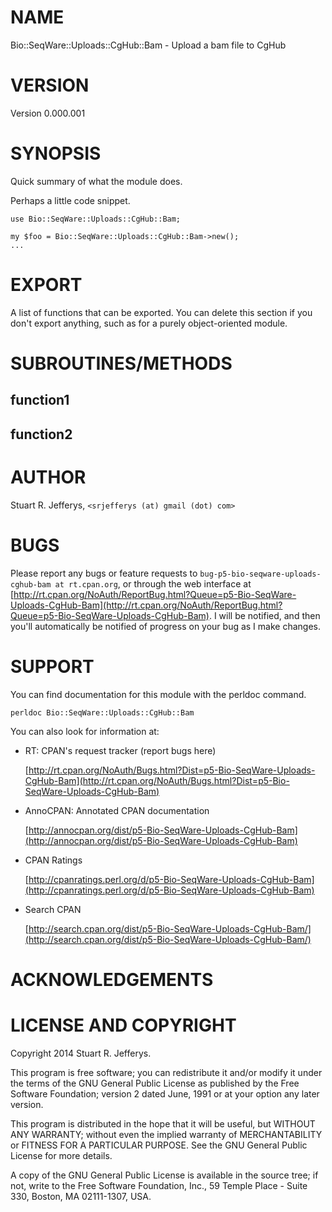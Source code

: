 # NAME

Bio::SeqWare::Uploads::CgHub::Bam - Upload a bam file to CgHub

# VERSION

Version 0.000.001

# SYNOPSIS

Quick summary of what the module does.

Perhaps a little code snippet.

    use Bio::SeqWare::Uploads::CgHub::Bam;

    my $foo = Bio::SeqWare::Uploads::CgHub::Bam->new();
    ...

# EXPORT

A list of functions that can be exported.  You can delete this section
if you don't export anything, such as for a purely object-oriented module.

# SUBROUTINES/METHODS

## function1

## function2

# AUTHOR

Stuart R. Jefferys, `<srjefferys (at) gmail (dot) com>`

# BUGS

Please report any bugs or feature requests to `bug-p5-bio-seqware-uploads-cghub-bam at rt.cpan.org`, or through
the web interface at [http://rt.cpan.org/NoAuth/ReportBug.html?Queue=p5-Bio-SeqWare-Uploads-CgHub-Bam](http://rt.cpan.org/NoAuth/ReportBug.html?Queue=p5-Bio-SeqWare-Uploads-CgHub-Bam).  I will be notified, and then you'll
automatically be notified of progress on your bug as I make changes.

# SUPPORT

You can find documentation for this module with the perldoc command.

    perldoc Bio::SeqWare::Uploads::CgHub::Bam

You can also look for information at:

- RT: CPAN's request tracker (report bugs here)

    [http://rt.cpan.org/NoAuth/Bugs.html?Dist=p5-Bio-SeqWare-Uploads-CgHub-Bam](http://rt.cpan.org/NoAuth/Bugs.html?Dist=p5-Bio-SeqWare-Uploads-CgHub-Bam)

- AnnoCPAN: Annotated CPAN documentation

    [http://annocpan.org/dist/p5-Bio-SeqWare-Uploads-CgHub-Bam](http://annocpan.org/dist/p5-Bio-SeqWare-Uploads-CgHub-Bam)

- CPAN Ratings

    [http://cpanratings.perl.org/d/p5-Bio-SeqWare-Uploads-CgHub-Bam](http://cpanratings.perl.org/d/p5-Bio-SeqWare-Uploads-CgHub-Bam)

- Search CPAN

    [http://search.cpan.org/dist/p5-Bio-SeqWare-Uploads-CgHub-Bam/](http://search.cpan.org/dist/p5-Bio-SeqWare-Uploads-CgHub-Bam/)

# ACKNOWLEDGEMENTS

# LICENSE AND COPYRIGHT

Copyright 2014 Stuart R. Jefferys.

This program is free software; you can redistribute it and/or modify
it under the terms of the GNU General Public License as published by
the Free Software Foundation; version 2 dated June, 1991 or at your option
any later version.

This program is distributed in the hope that it will be useful,
but WITHOUT ANY WARRANTY; without even the implied warranty of
MERCHANTABILITY or FITNESS FOR A PARTICULAR PURPOSE.  See the
GNU General Public License for more details.

A copy of the GNU General Public License is available in the source tree;
if not, write to the Free Software Foundation, Inc.,
59 Temple Place - Suite 330, Boston, MA 02111-1307, USA.
